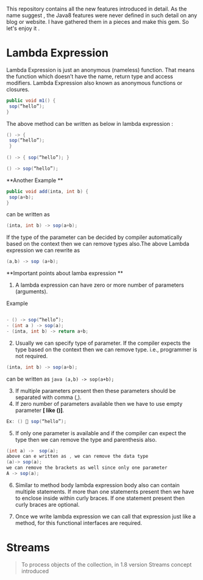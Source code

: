This repository contains all the new features introduced in detail. As the name suggest , the Java8 features were never defined in such detail on any blog or website. I have gathered them in a pieces and make this gem. So let's enjoy it .


# Lambda Expression

Lambda Expression is just an anonymous (nameless) function. That means the function which
doesn’t have the name, return type and access modifiers. Lambda Expression also known as anonymous functions or closures.

```java
public void m1() {
 sop(“hello”);
}
```
The above method can be written as below in lambda expression :

```java
() -> {
 sop(“hello”);
 }
 
() -> { sop(“hello”); }

() -> sop(“hello”);
```

**Another Example **

```java
public void add(inta, int b) {
 sop(a+b);
}
```
can be written as 

```java
(inta, int b) -> sop(a+b);
```

If the type of the parameter can be decided by compiler automatically based on the context then
we can remove types also.The above Lambda expression we can rewrite as 

```java
(a,b) -> sop (a+b);
```

**Important points about lamba expression **

1. A lambda expression can have zero or more number of parameters (arguments).

Example

```java

- () -> sop(“hello”);
- (int a ) -> sop(a);
- (inta, int b) -> return a+b;
```
2. Usually we can specify type of parameter. If the compiler expects the type based on the context
then we can remove type. i.e., programmer is not required.

```java
(inta, int b) -> sop(a+b);
 ```
can be written as ```java (a,b) -> sop(a+b); ```

3. If multiple parameters present then these parameters should be separated with comma (,).
4. If zero number of parameters available then we have to use empty parameter **[ like ()]**.
```java
Ex: ()  sop(“hello”);
```
5. If only one parameter is available and if the compiler can expect the type then we can remove the
type and parenthesis also.

```java 
(int a) ->  sop(a);
above can e written as , we can remove the data type  
(a)-> sop(a);
we can remove the brackets as well since only one parameter
A -> sop(a);
```
6. Similar to method body lambda expression body also can contain multiple statements. If more
than one statements present then we have to enclose inside within curly braces. If one statement
present then curly braces are optional.

7. Once we write lambda expression we can call that expression just like a method, for this
functional interfaces are required.






# Streams

>To process objects of the collection, in 1.8 version Streams concept introduced

